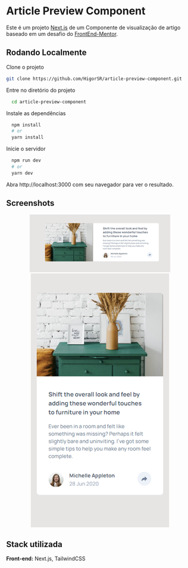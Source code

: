 # Article Preview Component

Este é um projeto [Next.js](https://nextjs.org/) de um Componente de visualização de artigo baseado em um desafio do [FrontEnd-Mentor](https://www.frontendmentor.io/challenges/article-preview-component-dYBN_pYFT).

## Rodando Localmente

Clone o projeto

```bash
git clone https://github.com/HigorSR/article-preview-component.git
```

Entre no diretório do projeto

```bash
  cd article-preview-component
```

Instale as dependências

```bash
  npm install
  # or
  yarn install
```

Inicie o servidor

```bash
  npm run dev
  # or
  yarn dev
```

Abra http://localhost:3000 com seu navegador para ver o resultado.

## Screenshots

<div align="center">
  <img width="75%" src="./public/preview/desktop.png">
  <img height="25%" src="./public/preview/mobile.png">
</div>

## Stack utilizada

**Front-end:** Next.js, TailwindCSS

